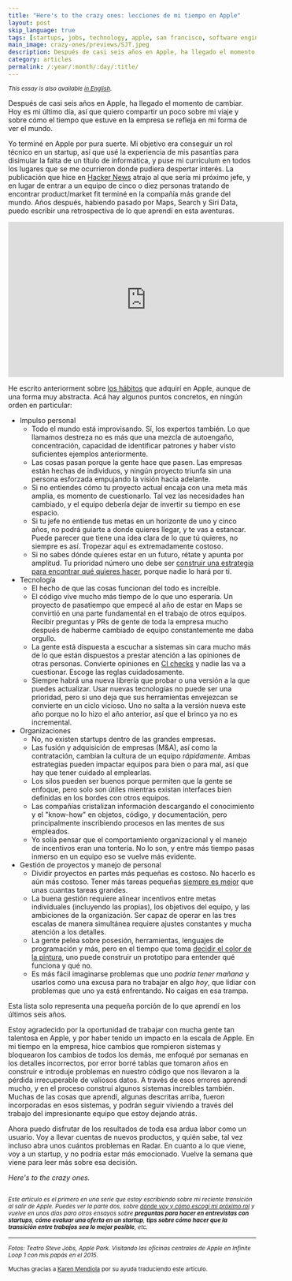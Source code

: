 ```yaml
---
title: "Here's to the crazy ones: lecciones de mi tiempo en Apple"
layout: post
skip_language: true
tags: [startups, jobs, technology, apple, san francisco, software engineering, programming, project management]
main_image: crazy-ones/previews/SJT.jpeg
description: Después de casi seis años en Apple, ha llegado el momento de cambiar. Hoy es mi último día, así que quiero compartir un poco sobre mi viaje y algunas formas en que mi tiempo en la empresa ha formado mi forma de ver el mundo.
category: articles
permalink: /:year/:month/:day/:title/
---
```


<small><em>This essay is also available [in English](/2021/04/16/heres-to-the-crazy-ones).</em></small>

Después de casi seis años en Apple, ha llegado el momento de cambiar. Hoy es mi último día, así que quiero compartir un poco sobre mi viaje y sobre cómo el tiempo que estuve en la empresa se refleja en mi forma de ver el mundo.

Yo terminé en Apple por pura suerte. Mi objetivo era conseguir un rol técnico en un startup, así que usé la experiencia de mis pasantías para disimular la falta de un título de informática, y puse mi curriculum en todos los lugares que se me ocurrieron donde pudiera despertar interés. La publicación que hice en [Hacker News](https://news.ycombinator.com/item?id=9128526) atrajo al que sería mi próximo jefe, y en lugar de entrar a un equipo de cinco o diez personas tratando de encontrar product/market fit terminé en la compañía más grande del mundo. Años después, habiendo pasado por Maps, Search y Siri Data, puedo escribir una retrospectiva de lo que aprendí en esta aventuras.

<p style="text-align: center;">
<iframe width="560" height="315" src="https://www.youtube.com/embed/GEPhLqwKo6g" title="YouTube video player: Apple, Think Different ad" frameborder="0" allow="accelerometer; encrypted-media; gyroscope; picture-in-picture" allowfullscreen></iframe>
</p>

He escrito anteriorment sobre [los hábitos](/articles/2018/09/23/magritte/) que adquirí en Apple, aunque de una forma muy abstracta. Acá hay algunos puntos concretos, en ningún orden en particular:

* Impulso personal
    * Todo el mundo está improvisando. Sí, los expertos también. Lo que llamamos destreza no es más que una mezcla de autoengaño, concentración, capacidad de identificar patrones y haber visto suficientes ejemplos anteriormente.
    * Las cosas pasan porque la gente hace que pasen. Las empresas están hechas de individuos, y ningún proyecto triunfa sin una persona esforzada empujando la visión hacia adelante.
    * Si no entiendes cómo tu proyecto actual encaja con una meta más amplia, es momento de cuestionarlo. Tal vez las necesidades han cambiado, y el equipo debería dejar de invertir su tiempo en ese espacio.
    * Si tu jefe no entiende tus metas en un horizonte de uno y cinco años, no podrá guiarte a donde quieres llegar, y te vas a estancar. Puede parecer que tiene una idea clara de lo que tú quieres, no siempre es así. Tropezar aquí es extremadamente costoso.
    * Si no sabes dónde quieres estar en un futuro, rétate y apunta por amplitud. Tu prioridad número uno debe ser [construir una estrategia para encontrar qué quieres hacer](https://en.wikipedia.org/wiki/Multi-armed_bandit), porque nadie lo hará por ti.
* Tecnología
    - El hecho de que las cosas funcionan del todo es increíble.
    - El código vive mucho más tiempo de lo que uno esperaría. Un proyecto de pasatiempo que empecé al año de estar en Maps se convirtió en una parte fundamental en el trabajo de otros equipos. Recibir preguntas y PRs de gente de toda la empresa mucho después de haberme cambiado de equipo constantemente me daba orgullo.
    - La gente está dispuesta a escuchar a sistemas sin cara mucho más de lo que están dispuestos a prestar atención a las opiniones de otras personas. Convierte opiniones en [CI checks](https://es.wikipedia.org/wiki/Integraci%C3%B3n_continua) y nadie las va a cuestionar. Escoge las reglas cuidadosamente.
    - Siempre habrá una nueva librería que probar o una versión a la que puedes actualizar. Usar nuevas tecnologías no puede ser una prioridad, pero si uno deja que sus herramientas envejezcan se convierte en un ciclo vicioso. Uno no salta a la versión nueva este año porque no lo hizo el año anterior, así que el brinco ya no es incremental.
* Organizaciones
    - No, no existen startups dentro de las grandes empresas.
    - Las fusión y adquisición de empresas (M&A), así como la contratación, cambian la cultura de un equipo _rápidamente_. Ambas estrategias pueden impactar equipos para bien o para mal, así que hay que tener cuidado al emplearlas.
    - Los silos pueden ser buenos porque permiten que la gente se enfoque, pero solo son útiles mientras existan interfaces bien definidas en los bordes con otros equipos.
    - Las compañías cristalizan información descargando el conocimiento y el "know-how" en objetos, código, y documentación, pero principalmente inscribiendo procesos en las mentes de sus empleados.
    - Yo solía pensar que el comportamiento organizacional y el manejo de incentivos eran una tontería. No lo son, y entre más tiempo pasas inmerso en un equipo eso se vuelve más evidente.
* Gestión de proyectos y manejo de personal
    - Dividir proyectos en partes más pequeñas es costoso. No hacerlo es aún más costoso. Tener más tareas pequeñas [siempre es mejor](/articles/2020/06/13/chunks-es) que unas cuantas tareas grandes.
    - La buena gestión requiere alinear incentivos entre metas individuales (incluyendo las propias), los objetivos del equipo, y las ambiciones de la organización. Ser capaz de operar en las tres escalas de manera simultánea requiere ajustes constantes y mucha atención a los detalles.
    - La gente pelea sobre posesión, herramientas, lenguajes de programación y más, pero en el tiempo que toma [decidir el color de la pintura](https://es.wikipedia.org/wiki/Ley_de_Parkinson_de_la_trivialidad), uno puede construir un prototipo para entender qué funciona y qué no.
    - Es más fácil imaginarse problemas que uno _podría tener mañana_ y usarlos como una excusa para no trabajar en algo _hoy_, que lidiar con problemas que uno ya está enfrentando. No caigas en esa trampa.

Esta lista solo representa una pequeña porción de lo que aprendí en los últimos seis años.

Estoy agradecido por la oportunidad de trabajar con mucha gente tan talentosa en Apple, y por haber tenido un impacto en la escala de Apple. En mi tiempo en la empresa, hice cambios que rompieron sistemas y bloquearon los cambios de todos los demás, me enfoqué por semanas en los detalles incorrectos, por error borré tablas que tomaron años en construir e introduje problemas en nuestro código que nos llevaron a la pérdida irrecuperable de valiosos datos. A través de esos errores aprendí mucho, y en el proceso construí algunos sistemas increíbles también. Muchas de las cosas que aprendí, algunas descritas arriba, fueron incorporadas en esos sistemas, y podrán seguir viviendo a través del trabajo del impresionante equipo que estoy dejando atrás.

Ahora puedo disfrutar de los resultados de toda esa ardua labor como un usuario. Voy a llevar cuentas de nuevos productos, y quién sabe, tal vez incluso abra unos cuántos problemas en Radar. En cuanto a lo que viene, voy a un startup, y no podría estar más emocionado. Vuelve la semana que viene para leer más sobre esa decisión.

_Here's to the crazy ones._

<img src="data:image/png;base64,R0lGODlhAQABAAD/ACwAAAAAAQABAAACADs="
     data-src="https://cdn.faingezicht.com/crazy-ones/previews/IL1.jpeg"
     alt="Visiting Infinite Loop 1 with my parents back in 2015"/>


<small>_Este artículo es el primero en una serie que estoy escribiendo sobre mi reciente transición al salir de Apple. Puedes ver la parte dos, sobre [dónde voy y cómo escogí mi próximo rol](/articles/2021/04/26/new-beginnings/)  y vuelve en unos días para otros ensayos sobre **preguntas para hacer en entrevistas con startups**, **cómo evaluar una oferta en un startup**, **tips sobre cómo hacer que la transición entre trabajos sea lo mejor posible**, etc._</small>

<hr>
<small><em>Fotos: Teatro Steve Jobs, Apple Park. Visitando las oficinas centrales de Apple en Infinite Loop 1 con mis papás en el 2015.</em></small>

<small>Muchas gracias a [Karen Mendiola](https://twitter.com/MendiolaKaren_) por su ayuda traduciendo este artículo.
</small>
